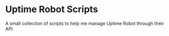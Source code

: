 # Uptime Robot Scripts

A small collection of scripts to help me manage Uptime Robot through their API.